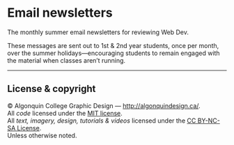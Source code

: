 # Email newsletters

The monthly summer email newsletters for reviewing Web Dev.

These messages are sent out to 1st & 2nd year students, once per month, over the summer holidays—encouraging students to remain engaged with the material when classes aren’t running.

---

## License & copyright

© Algonquin College Graphic Design — <http://algonquindesign.ca/>.<br>
All *code* licensed under the [MIT license](LICENSE).<br>
All *text, imagery, design, tutorials & videos* licensed under the [CC BY-NC-SA License](http://creativecommons.org/licenses/by-nc-sa/4.0/).<br>
Unless otherwise noted.
